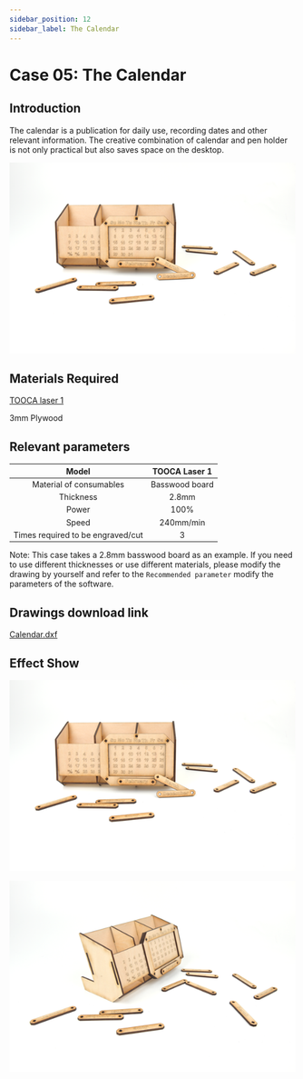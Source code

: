 ```yaml
---
sidebar_position: 12
sidebar_label: The Calendar
---
```



# Case 05: The Calendar

## Introduction

The calendar is a publication for daily use, recording dates and other relevant information.
The creative combination of calendar and pen holder is not only practical but also saves space on the desktop.

![](./images/tooca-laser-1-case-05-01.png)

## Materials Required

[TOOCA laser 1](https://www.elecfreaks.com/elecfreaks-tooca-laser-1.html)

3mm Plywood


## Relevant parameters

|Model|TOOCA Laser 1|
|:-------:|:-------:|
|Material of consumables|Basswood board|
|Thickness|2.8mm|
|Power|100%|
|Speed|240mm/min|
|Times required to be engraved/cut|3|

Note: This case takes a 2.8mm basswood board as an example. If you need to use different thicknesses or use different materials, please modify the drawing by yourself and refer to the `Recommended parameter` modify the parameters of the software.

## Drawings download link

[Calendar.dxf](https://minhaskamal.github.io/DownGit/#/home?url=https://github.com/elecfreaks/learn-en/blob/master/tooca-laser-1/file/Cutting/calendar/calendar.dxf)

## Effect Show

![](./images/tooca-laser-1-case-05-01.png)

![](./images/tooca-laser-1-case-05-02.png)
